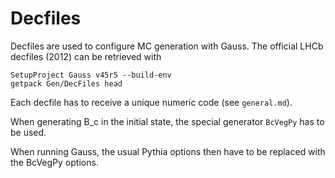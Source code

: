 
# Decfiles

Decfiles are used to configure MC generation with Gauss.
The official LHCb decfiles (2012) can be retrieved with

    SetupProject Gauss v45r5 --build-env
    getpack Gen/DecFiles head

Each decfile has to receive a unique numeric code (see `general.md`).

When generating B_c in the initial state, the special generator `BcVegPy` has to be used.

When running Gauss, the usual Pythia options then have to be replaced with the BcVegPy options.


